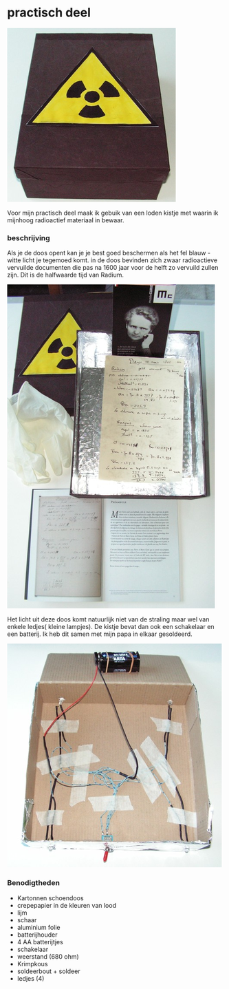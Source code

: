 # practisch deel

![loden kist](afbeeldingen/mc_loden_kistje.jpg)

Voor mijn practisch deel maak ik gebuik van een loden kistje met waarin ik mijnhoog radioactief materiaal in bewaar.

### beschrijving

Als je de doos opent kan je je best goed beschermen als het fel blauw - witte licht je tegemoed komt. in de doos bevinden zich zwaar radioactieve vervuilde documenten die pas na 1600 jaar voor de helft zo vervuild zullen zijn. Dit is de halfwaarde tijd van Radium.

![inhoud van de loden kist](afbeeldingen/mc_loden_kistje_open_02.jpg)

Het licht uit deze doos komt natuurlijk niet van de straling maar wel van enkele ledjes( kleine lampjes). De kistje bevat dan ook een schakelaar en een batterij. Ik heb dit samen met mijn papa in elkaar gesoldeerd. 

![electro van de loden kist](afbeeldingen/mc_loden_kistje_ledjes.jpg)

###  Benodigtheden

- Kartonnen schoendoos
- crepepapier in de kleuren van lood
- lijm
- schaar
- aluminium folie
- batterijhouder
- 4 AA batterijtjes
- schakelaar
- weerstand (680 ohm)
- Krimpkous
- soldeerbout + soldeer
- ledjes (4)
